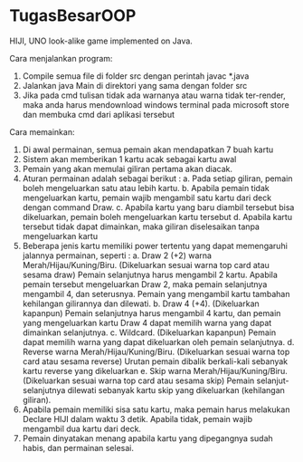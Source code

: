 # TugasBesarOOP
HIJI, UNO look-alike game implemented on Java.

Cara menjalankan program:
1. Compile semua file di folder src dengan perintah javac *.java
2. Jalankan java Main di direktori yang sama dengan folder src
3. Jika pada cmd tulisan tidak ada warnanya atau warna tidak ter-render, maka anda harus mendownload windows terminal pada microsoft store dan membuka cmd dari aplikasi tersebut

Cara memainkan:
1. Di awal permainan, semua pemain akan mendapatkan 7 buah kartu
2. Sistem akan memberikan 1 kartu acak sebagai kartu awal
3. Pemain yang akan memulai giliran pertama akan diacak.
4. Aturan permainan adalah sebagai berikut :
   a. Pada setiap giliran, pemain boleh mengeluarkan satu atau lebih kartu.
   b. Apabila pemain tidak mengeluarkan kartu, pemain wajib mengambil satu kartu dari deck dengan command Draw.
   c. Apabila kartu yang baru diambil tersebut bisa dikeluarkan, pemain boleh mengeluarkan kartu tersebut
   d. Apabila kartu tersebut tidak dapat dimainkan, maka giliran diselesaikan tanpa mengeluarkan kartu
5. Beberapa jenis kartu memiliki power tertentu yang dapat memengaruhi jalannya permainan, seperti :
   a. Draw 2 (+2) warna Merah/Hijau/Kuning/Biru. (Dikeluarkan sesuai warna top card atau sesama draw)
      Pemain selanjutnya harus mengambil 2 kartu. Apabila pemain tersebut mengeluarkan Draw 2, maka pemain selanjutnya mengambil 4, dan seterusnya. 
      Pemain yang mengambil kartu tambahan kehilangan gilirannya dan dilewati.
   b. Draw 4 (+4). (Dikeluarkan kapanpun)
      Pemain selanjutnya harus mengambil 4 kartu, dan pemain yang mengeluarkan kartu Draw 4 dapat memilih warna yang dapat dimainkan selanjutnya.
   c. Wildcard. (Dikeluarkan kapanpun)
      Pemain dapat memilih warna yang dapat dikeluarkan oleh pemain selanjutnya.
   d. Reverse warna Merah/Hijau/Kuning/Biru. (Dikeluarkan sesuai warna top card atau sesama reverse)
      Urutan pemain dibalik berkali-kali sebanyak kartu reverse yang dikeluarkan
   e. Skip warna Merah/Hijau/Kuning/Biru. (Dikeluarkan sesuai warna top card atau sesama skip)
      Pemain selanjut-selanjutnya dilewati sebanyak kartu skip yang dikeluarkan (kehilangan giliran).
6. Apabila pemain memiliki sisa satu kartu, maka pemain harus melakukan Declare HIJI dalam waktu 3 detik. Apabila tidak, pemain wajib mengambil dua kartu dari deck.
7. Pemain dinyatakan menang apabila kartu yang dipegangnya sudah habis, dan permainan selesai.



